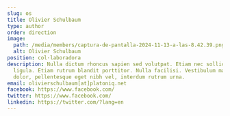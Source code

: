 ```yaml
---
slug: os
title: Olivier Schulbaum
type: author
order: direction
image:
  path: /media/members/captura-de-pantalla-2024-11-13-a-las-8.42.39.png
  alt: Olivier Schulbaum
position: col·laboradora
description: Nulla dictum rhoncus sapien sed volutpat. Etiam nec sollicitudin
  ligula. Etiam rutrum blandit porttitor. Nulla facilisi. Vestibulum mauris
  dolor, pellentesque eget nibh vel, interdum rutrum urna.
email: olivierschulbaum[at]platoniq.net
facebook: https://www.facebook.com/
twitter: https://www.facebook.com/
linkedin: https://twitter.com/?lang=en
---
```

